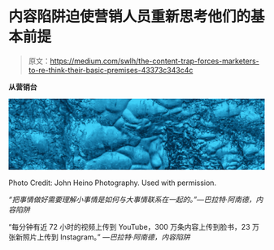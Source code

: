 # 内容陷阱迫使营销人员重新思考他们的基本前提

> 原文：<https://medium.com/swlh/the-content-trap-forces-marketers-to-re-think-their-basic-premises-43373c343c4c>

**从营销台**

![](img/12da5b797e837135f2a921ea1d72efb4.png)

Photo Credit: John Heino Photography. Used with permission.

*“把事情做好需要理解小事情是如何与大事情联系在一起的。”—巴拉特·阿南德，内容陷阱*

“每分钟有近 72 小时的视频上传到 YouTube，300 万条内容上传到脸书，23 万张新照片上传到 Instagram。”
*—巴拉特·阿南德，内容陷阱*